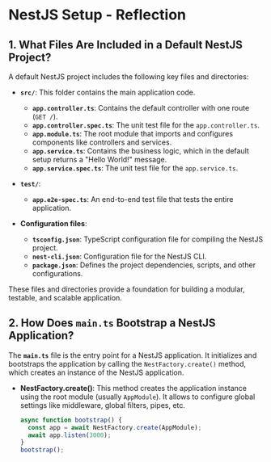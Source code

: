 # NestJS Setup - Reflection

## 1. What Files Are Included in a Default NestJS Project?

A default NestJS project includes the following key files and directories:

- **`src/`**: This folder contains the main application code.
  - **`app.controller.ts`**: Contains the default controller with one route (`GET /`).
  - **`app.controller.spec.ts`**: The unit test file for the `app.controller.ts`.
  - **`app.module.ts`**: The root module that imports and configures components like controllers and services.
  - **`app.service.ts`**: Contains the business logic, which in the default setup returns a "Hello World!" message.
  - **`app.service.spec.ts`**: The unit test file for the `app.service.ts`.

- **`test/`**:
  - **`app.e2e-spec.ts`**: An end-to-end test file that tests the entire application.

- **Configuration files**:
  - **`tsconfig.json`**: TypeScript configuration file for compiling the NestJS project.
  - **`nest-cli.json`**: Configuration file for the NestJS CLI.
  - **`package.json`**: Defines the project dependencies, scripts, and other configurations.

These files and directories provide a foundation for building a modular, testable, and scalable application.

## 2. How Does `main.ts` Bootstrap a NestJS Application?

The **`main.ts`** file is the entry point for a NestJS application. It initializes and bootstraps the application by calling the `NestFactory.create()` method, which creates an instance of the NestJS application.

- **NestFactory.create()**: This method creates the application instance using the root module (usually `AppModule`). It allows to configure global settings like middleware, global filters, pipes, etc.
  
  ```typescript
  async function bootstrap() {
    const app = await NestFactory.create(AppModule);
    await app.listen(3000);
  }
  bootstrap();
